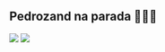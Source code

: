 ## Pedrozand na parada 🥶👨‍💻 
 
 <div>	
  <img height="180em" src="https://github-readme-stats.vercel.app/api?username=pedrozand&show_icons=true&count_private=true&theme=react&hide_border=true&bg_color=1F222E&title_color=79ff97&icon_color=79ff97" />
  <img height="180em" src="https://github-readme-stats.vercel.app/api/top-langs/?username=pedrozand&exclude_repo=machine-learning&langs_count=8&layout=compact&theme=react&hide_border=true&bg_color=1F222E&title_color=79ff97&icon_color=79ff97"/>
</div>

  
  ##
 
<div> 
  <a href="https://www.linkedin.com/in/pedro-oliveira-644718206/</a>
  ![Snake animation](https://github.com/rafaballerini/rafaballerini/blob/output/github-contribution-grid-snake.svg)
</div>
